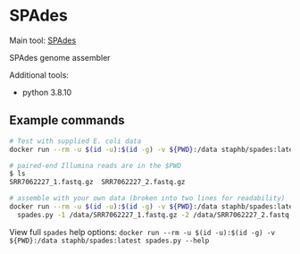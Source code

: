 # SPAdes

Main tool: [SPAdes](https://github.com/ablab/spades)

SPAdes genome assembler

Additional tools:

* python 3.8.10

## Example commands

```bash
# Test with supplied E. coli data
docker run --rm -u $(id -u):$(id -g) -v ${PWD}:/data staphb/spades:latest spades.py --test

# paired-end Illumina reads are in the $PWD
$ ls 
SRR7062227_1.fastq.gz  SRR7062227_2.fastq.gz

# assemble with your own data (broken into two lines for readability)
docker run --rm -u $(id -u):$(id -g) -v ${PWD}:/data staphb/spades:latest \
  spades.py -1 /data/SRR7062227_1.fastq.gz -2 /data/SRR7062227_2.fastq.gz -t 8 --isolate -o /data/SRR7062227-spades-output/
```

View full `spades` help options: `docker run --rm -u $(id -u):$(id -g) -v ${PWD}:/data staphb/spades:latest spades.py --help`
